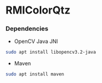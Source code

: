 # RMIColorQtz

### Dependencies
- OpenCV Java JNI
```bash
sudo apt install libopencv3.2-java 
```
- Maven
```bash
sudo apt install maven
```
